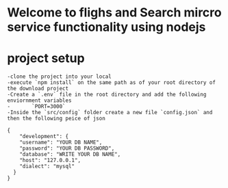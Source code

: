 # Welcome to flighs and Search mircro service functionality using nodejs

# project setup

    -clone the project into your local
    -execute `npm install` on the same path as of your root directory of the download project
    -Create a `.env` file in the root directory and add the following enviornment variables
    -       `PORT=3000`
    -Inside the `src/config` folder create a new file `config.json` and then the following peice of json

```
{
    "development": {
    "username": "YOUR DB NAME",
    "password": "YOUR DB PASSWORD",
    "database": "WRITE YOUR DB NAME",
    "host": "127.0.0.1",
    "dialect": "mysql"
  }
}
```
